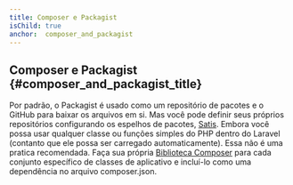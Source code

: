```yaml
---
title: Composer e Packagist
isChild: true
anchor:  composer_and_packagist
---
```


## Composer e Packagist {#composer_and_packagist_title}

Por padrão, o Packagist é usado como um repositório de pacotes e o GitHub para baixar os arquivos em si. Mas você pode definir seus próprios repositórios configurando os espelhos de pacotes, [Satis][satis]. Embora você possa usar qualquer classe ou funções simples do PHP dentro do Laravel (contanto que ele possa ser carregado automaticamente). Essa não é uma pratica recomendada. Faça sua própria [Biblioteca Composer][own-composer] para cada conjunto específico de classes de aplicativo e incluí-lo como uma dependência no arquivo composer.json.

[satis]:https://getcomposer.org/doc/articles/handling-private-packages-with-satis.md
[own-composer]:http://knpuniversity.com/screencast/question-answer-day/create-composer-package